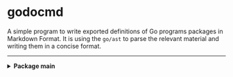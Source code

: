 # godocmd

A simple program to write exported definitions of Go programs packages in Markdown Format.
It is using the `go/ast` to parse the relevant material and writing them in a concise format.

---
<details>
	<summary> <strong> Package main </strong> </summary>	

---

##### Functions:

1. [`GetMappedSyntaxTree`](./main.go#L28)
2. [`Scan`](./main.go#L146)

---
##### Structs

1. [`Pos`](./type.go#L7)
2. [`FuncDecl`](./type.go#L27)
	Methods:
	1. [`String`](./fmt.go#L9)
3. [`StructDecl`](./type.go#L20)
	Methods:
	1. [`String`](./fmt.go#L13)
4. [`FuncDecls`](#L0)
	Methods:
	1. [`String`](./fmt.go#L17)
5. [`StructDecls`](#L0)
	Methods:
	1. [`String`](./fmt.go#L25)
6. [`Package`](./type.go#L12)
	Methods:
	1. [`String`](./fmt.go#L42)
7. [`Packages`](#L0)
	Methods:
	1. [`String`](./fmt.go#L72)

---
</details>